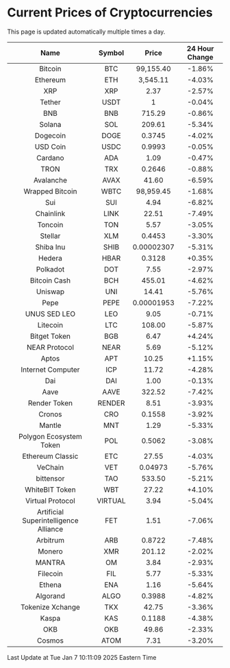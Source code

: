 # Current Prices of Cryptocurrencies
This page is updated automatically multiple times a day.

| Name | Symbol | Price | 24 Hour Change |
| :---: |:---:| :---: | :---: |
| Bitcoin | BTC | 99,155.40 | -1.86% |
| Ethereum | ETH | 3,545.11 | -4.03% |
| XRP | XRP | 2.37 | -2.57% |
| Tether | USDT | 1 | -0.04% |
| BNB | BNB | 715.29 | -0.86% |
| Solana | SOL | 209.61 | -5.34% |
| Dogecoin | DOGE | 0.3745 | -4.02% |
| USD Coin | USDC | 0.9993 | -0.05% |
| Cardano | ADA | 1.09 | -0.47% |
| TRON | TRX | 0.2646 | -0.88% |
| Avalanche | AVAX | 41.60 | -6.59% |
| Wrapped Bitcoin | WBTC | 98,959.45 | -1.68% |
| Sui | SUI | 4.94 | -6.82% |
| Chainlink | LINK | 22.51 | -7.49% |
| Toncoin | TON | 5.57 | -3.05% |
| Stellar | XLM | 0.4453 | -3.30% |
| Shiba Inu | SHIB | 0.00002307 | -5.31% |
| Hedera | HBAR | 0.3128 | +0.35% |
| Polkadot | DOT | 7.55 | -2.97% |
| Bitcoin Cash | BCH | 455.01 | -4.62% |
| Uniswap | UNI | 14.41 | -5.76% |
| Pepe | PEPE | 0.00001953 | -7.22% |
| UNUS SED LEO | LEO | 9.05 | -0.71% |
| Litecoin | LTC | 108.00 | -5.87% |
| Bitget Token | BGB | 6.47 | +4.24% |
| NEAR Protocol | NEAR | 5.69 | -5.12% |
| Aptos | APT | 10.25 | +1.15% |
| Internet Computer | ICP | 11.72 | -4.28% |
| Dai | DAI | 1.00 | -0.13% |
| Aave | AAVE | 322.52 | -7.42% |
| Render Token | RENDER | 8.51 | -3.93% |
| Cronos | CRO | 0.1558 | -3.92% |
| Mantle | MNT | 1.29 | -5.33% |
| Polygon Ecosystem Token | POL | 0.5062 | -3.08% |
| Ethereum Classic | ETC | 27.55 | -4.03% |
| VeChain | VET | 0.04973 | -5.76% |
| bittensor | TAO | 533.50 | -5.21% |
| WhiteBIT Token | WBT | 27.22 | +4.10% |
| Virtual Protocol | VIRTUAL | 3.94 | -5.04% |
| Artificial Superintelligence Alliance | FET | 1.51 | -7.06% |
| Arbitrum | ARB | 0.8722 | -7.48% |
| Monero | XMR | 201.12 | -2.02% |
| MANTRA | OM | 3.84 | -2.93% |
| Filecoin | FIL | 5.77 | -5.33% |
| Ethena | ENA | 1.16 | -5.64% |
| Algorand | ALGO | 0.3988 | -4.82% |
| Tokenize Xchange | TKX | 42.75 | -3.36% |
| Kaspa | KAS | 0.1188 | -4.38% |
| OKB | OKB | 49.86 | -2.33% |
| Cosmos | ATOM | 7.31 | -3.20% |

Last Update at Tue Jan  7 10:11:09 2025 Eastern Time